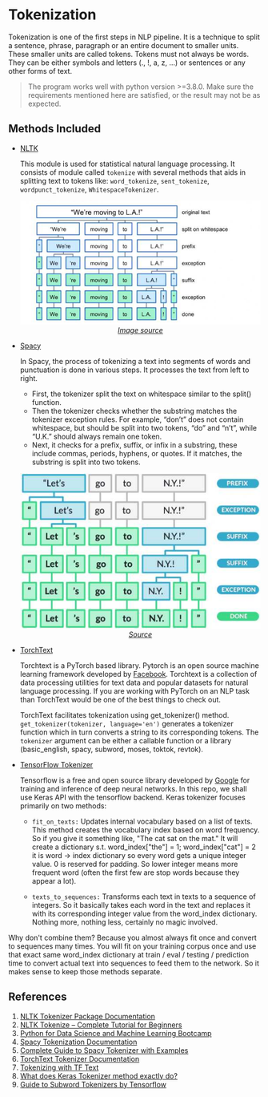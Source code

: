 # Tokenization

Tokenization is one of the first steps in NLP pipeline.
It is a technique to split a sentence, phrase, paragraph or an entire document to smaller units.
These smaller units are called tokens. Tokens must not always be words. They can be either
symbols and letters (., !, a, z, ...) or sentences or any other forms of text.

> The program works well with python version >=3.8.0.
> Make sure the requirements mentioned here are satisfied,
> or the result may not be as expected.

## Methods Included

- [NLTK](https://github.com/arunism/NLP-Fundamentals/blob/master/Tokenization/nltk.ipynb)
    
    This module is used for statistical natural language processing. It consists of module called `tokenize`
    with several methods that aids in splitting text to tokens like: `word_tokenize`, `sent_tokenize`,
    `wordpunct_tokenize`, `WhitespaceTokenizer`.

    <p align="center">
        <img src="./assets/nltk.jpg"><br/>
        <a href="https://udemy.com/course/python-for-data-science-and-machine-learning-bootcamp"><i>Image source</i><a/>
    <p/>


- [Spacy](https://github.com/arunism/NLP-Fundamentals/blob/master/Tokenization/spacy.ipynb)
    
    In Spacy, the process of tokenizing a text into segments of words and punctuation is done in various steps.
    It processes the text from left to right.

    - First, the tokenizer split the text on whitespace similar to the split() function.
    - Then the tokenizer checks whether the substring matches the tokenizer exception rules. For example,
      “don’t” does not contain whitespace, but should be split into two tokens, “do” and “n’t”, while “U.K.”
      should always remain one token.
    - Next, it checks for a prefix, suffix, or infix in a substring, these include commas, periods, hyphens, or quotes.
      If it matches, the substring is split into two tokens.

    <p align="center">
      <img src="./assets/spacy.jpg"><br/>
      <a href="https://machinelearningknowledge.ai/complete-guide-to-spacy-tokenizer-with-examples/"><i>Source</i><a/>
    <p/>


- [TorchText](https://github.com/arunism/NLP-Fundamentals/blob/master/Tokenization/torchtext.ipynb)
    
    Torchtext is a PyTorch based library. Pytorch is an open source machine learning framework developed by
    [Facebook](https://github.com/facebook). Torchtext is a collection of data processing utilities for text data and
    popular datasets for natural language processing. If you are working with PyTorch on an NLP task than TorchText
    would be one of the best things to check out.

    TorchText facilitates tokenization using get_tokenizer() method. `get_tokenizer(tokenizer, language='en')`
    generates a tokenizer function which in turn converts a string to its corresponding tokens. The `tokenizer`
    argument can be either a callable function or a library (basic_english, spacy, subword, moses, toktok, revtok).


- [TensorFlow Tokenizer](https://github.com/arunism/NLP-Fundamentals/blob/master/Tokenization/tensorflow.ipynb)
    
    Tensorflow is a free and open source library developed by [Google](https://github.com/google) for training
    and inference of deep neural networks. In this repo, we shall use Keras API with the tensorflow backend.
    Keras tokenizer focuses primarily on two methods:

  - `fit_on_texts:` Updates internal vocabulary based on a list of texts. This method creates the vocabulary index
    based on word frequency. So if you give it something like, "The cat sat on the mat." It will create a dictionary
    s.t. word_index["the"] = 1; word_index["cat"] = 2 it is word -> index dictionary so every word gets a unique
    integer value. 0 is reserved for padding. So lower integer means more frequent word (often the first few are
    stop words because they appear a lot).

  - `texts_to_sequences:` Transforms each text in texts to a sequence of integers. So it basically takes each word
    in the text and replaces it with its corresponding integer value from the word_index dictionary. Nothing more,
    nothing less, certainly no magic involved.

Why don't combine them? Because you almost always fit once and convert to sequences many times. You will fit on
your training corpus once and use that exact same word_index dictionary at train / eval / testing / prediction time
to convert actual text into sequences to feed them to the network. So it makes sense to keep those methods separate.


## References

1. [NLTK Tokenizer Package Documentation](https://www.nltk.org/api/nltk.tokenize.html)
2. [NLTK Tokenize – Complete Tutorial for Beginners](https://machinelearningknowledge.ai/nltk-tokenizer-tutorial-with-word_tokenize-sent_tokenize-whitespacetokenizer-wordpuncttokenizer/)
3. [Python for Data Science and Machine Learning Bootcamp](https://www.udemy.com/course/python-for-data-science-and-machine-learning-bootcamp/)
4. [Spacy Tokenization Documentation](https://spacy.io/usage/linguistic-features#tokenization)
5. [Complete Guide to Spacy Tokenizer with Examples](https://machinelearningknowledge.ai/complete-guide-to-spacy-tokenizer-with-examples/)
6. [TorchText Tokenizer Documentation](https://pytorch.org/text/stable/data_utils.html)
7. [Tokenizing with TF Text](https://www.tensorflow.org/text/guide/tokenizers)
8. [What does Keras Tokenizer method exactly do?](https://stackoverflow.com/questions/51956000/what-does-keras-tokenizer-method-exactly-do)
9. [Guide to Subword Tokenizers by Tensorflow](https://www.tensorflow.org/text/guide/subwords_tokenizer)
